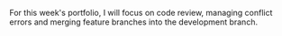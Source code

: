 
For this week's portfolio, I will focus on code review, managing conflict errors and merging feature branches into the development branch.


